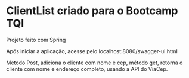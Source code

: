 # ClientList criado para o Bootcamp TQI

Projeto feito com Spring

Após iniciar a aplicação, acesse pelo localhost:8080/swagger-ui.html

Metodo Post, adiciona o cliente com nome e cep, método get, retorna o cliente com nome e endereço completo, usando a API do ViaCep.
